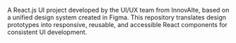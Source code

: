 A React.js UI project developed by the UI/UX team from InnovAIte, based on a unified design system created in Figma.
This repository translates design prototypes into responsive, reusable, and accessible React components for consistent UI development.
